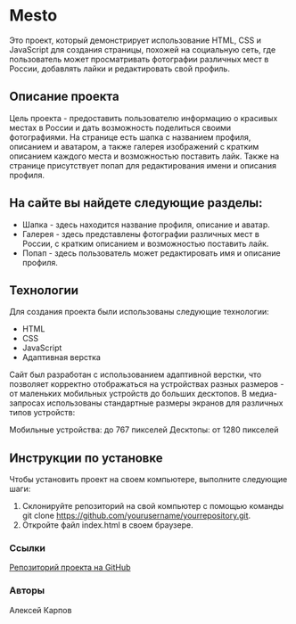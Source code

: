 # Mesto
Это проект, который демонстрирует использование HTML, CSS и JavaScript для создания страницы, похожей на социальную сеть, где пользователь может просматривать фотографии различных мест в России, добавлять лайки и редактировать свой профиль.

## Описание проекта
Цель проекта - предоставить пользователю информацию о красивых местах в России и дать возможность поделиться своими фотографиями. На странице есть шапка с названием профиля, описанием и аватаром, а также галерея изображений с кратким описанием каждого места и возможностью поставить лайк. Также на странице присутствует попап для редактирования имени и описания профиля.

## На сайте вы найдете следующие разделы:

* Шапка - здесь находится название профиля, описание и аватар.
* Галерея - здесь представлены фотографии различных мест в России, с кратким описанием и возможностью поставить лайк.
* Попап - здесь пользователь может редактировать имя и описание профиля.

## Технологии
Для создания проекта были использованы следующие технологии:

* HTML
* CSS
* JavaScript
* Адаптивная верстка


Сайт был разработан с использованием адаптивной верстки, что позволяет корректно отображаться на устройствах разных размеров - от маленьких мобильных устройств до больших десктопов. В медиа-запросах использованы стандартные размеры экранов для различных типов устройств:

Мобильные устройства: до 767 пикселей
Десктопы: от 1280 пикселей

## Инструкции по установке
Чтобы установить проект на своем компьютере, выполните следующие шаги:

1. Склонируйте репозиторий на свой компьютер с помощью команды git clone https://github.com/yourusername/yourrepository.git.
2. Откройте файл index.html в своем браузере.

### Ссылки
[Репозиторий проекта на GitHub](https://leoxandro.github.io/mesto/index.html)

### Авторы
Алексей Карпов